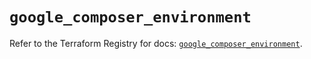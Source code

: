 # `google_composer_environment`

Refer to the Terraform Registry for docs: [`google_composer_environment`](https://registry.terraform.io/providers/hashicorp/google/6.13.0/docs/resources/composer_environment).
